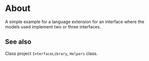 ﻿# About

A simple example for a language extension for an interface where the models used implement two or three interfaces.

## See also

Class project `InterfaceLibrary`, `Helpers` class.
